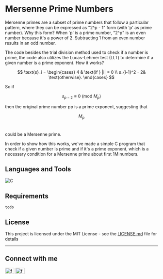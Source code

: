 # Mersenne Prime Numbers
Mersenne primes are a subset of prime numbers that follow a particular pattern, where they can be expressed as "2^p - 1" form (with 'p' as  prime number).
Why this form? When 'p' is a prime number, "2^p" is an even number because it's a power of 2. Subtracting 1 from an even number results in an odd number.

The code besides the trial division method used to check if a number is prime, the code also utilizes the Lucas–Lehmer test (LLT) to determine if a given number is a prime exponent. How it works? 

$$
\text{s}_i = 
\begin{cases}
  4 & \text{if } |i| = 0 \\
  s_{i-1}^2 - 2& \text{otherwise}.
\end{cases}
$$

So if

$$
s_{p-2} \equiv 0 \ (\text{mod} \ M_p)
$$

then the original prime number pp is a prime exponent, suggesting that 

$$
M_p
$$​

could be a Mersenne prime. 

In order to show how this works, we've made a simple C program that check if a given number is prime and if it's a prime exponent, which is a necessary condition for a Mersenne prime about first 1M numbers.


## Languages and Tools
![C](https://img.shields.io/badge/c-%2300599C.svg?style=for-the-badge&logo=c&logoColor=white)

## Requirements
```
todo
```

## License

This project is licensed under the MIT License - see the [LICENSE.md](LICENSE.md) file for details

<hr>

## Connect with me
<p align="left">
<a href="https://www.linkedin.com/in/francescopl/" target="blank"><img align="center" src="https://raw.githubusercontent.com/rahuldkjain/github-profile-readme-generator/master/src/images/icons/Social/linked-in-alt.svg" alt="francescopaololezza" height="20" width="30" /></a>
<a href="https://www.kaggle.com/francescopaolol" target="blank"><img align="center" src="https://raw.githubusercontent.com/rahuldkjain/github-profile-readme-generator/master/src/images/icons/Social/kaggle.svg" alt="francescopaololezza" height="20" width="30" /></a>
</p>

